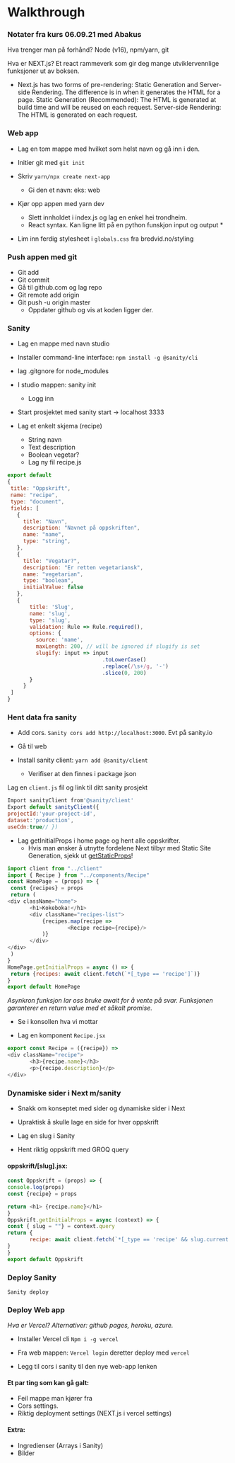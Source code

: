 # Walkthrough 
### Notater fra kurs 06.09.21 med Abakus

 

Hva trenger man på forhånd? Node (v16), npm/yarn, git




Hva er NEXT.js?
Et react rammeverk som gir deg mange utviklervennlige funksjoner ut av boksen.
 
* Next.js has two forms of pre-rendering: Static Generation and Server-side Rendering. The difference is in when it generates the HTML for a page.
Static Generation (Recommended): The HTML is generated at build time and will be reused on each request.
Server-side Rendering: The HTML is generated on each request. 
 	
### Web app
* Lag en tom mappe med hvilket som helst navn og gå inn i den.
* Initier git med `git init`
 
* Skriv `yarn/npx create next-app`
  * Gi den et navn: eks: web

* Kjør opp appen med yarn dev
  * Slett innholdet i index.js og lag en enkel hei trondheim.
  * React syntax. Kan ligne litt på en python funskjon input og output *
  
* Lim inn ferdig stylesheet i `globals.css` fra bredvid.no/styling


### Push appen med git
* Git add
* Git commit
* Gå til github.com og lag repo
* Git remote add origin <link>
* Git push -u origin master
  * Oppdater github og vis at koden ligger der.

### Sanity 
* Lag en mappe med navn studio
* Installer command-line interface: `npm install -g @sanity/cli`
* lag .gitgnore for node_modules

* I studio mappen: sanity init
  * Logg inn
 

* Start prosjektet med sanity start -> localhost 3333

* Lag et enkelt skjema (recipe)
  * String navn
  * Text description
  * Boolean vegetar?
  * Lag ny fil recipe.js
 ```javascript
export default 
{
  title: "Oppskrift",
  name: "recipe",
  type: "document",
  fields: [
    {
      title: "Navn",
      description: "Navnet på oppskriften",
      name: "name",
      type: "string",
    },
    {
      title: "Vegatar?",
      description: "Er retten vegetariansk",
      name: "vegetarian",
      type: "boolean", 
      initialValue: false   
    },
    {
        title: 'Slug',
        name: 'slug',
        type: 'slug',
        validation: Rule => Rule.required(),
        options: {
          source: 'name',
          maxLength: 200, // will be ignored if slugify is set
          slugify: input => input
                               .toLowerCase()
                               .replace(/\s+/g, '-')
                               .slice(0, 200)
        }
      }
  ]
}
```
  
### Hent data fra sanity
* Add cors. `Sanity cors add http://localhost:3000`. Evt på sanity.io

* Gå til web
* Install sanity client: `yarn add @sanity/client`
  * Verifiser at den finnes i package json

Lag en `client.js` fil og link til ditt sanity prosjekt
 ```javascript
Import sanityClient from'@sanity/client'
Export default sanityClient({
projectId:'your-project-id',
dataset:'production',
useCdn:true// })
```
 
* Lag getInitialProps i home page og hent alle oppskrifter.
  * Hvis man ønsker å utnytte fordelene Next tilbyr med Static Site Generation, sjekk ut [getStaticProps](https://nextjs.org/docs/basic-features/data-fetching)!

 ```javascript
import client from "../client"
import { Recipe } from "../components/Recipe"
const HomePage = (props) => {
  const {recipes} = props
  return (
<div className="home">
		<h1>Kokeboka!</h1>
  		<div className="recipes-list">
    		{recipes.map(recipe =>
        			<Recipe recipe={recipe}/>
      		)}
  		</div>
</div>
  )
}
HomePage.getInitialProps = async () => {
  return {recipes: await client.fetch(`*[_type == 'recipe']`)}
}
export default HomePage
```

*Asynkron funksjon lar oss bruke await for å vente på svar. Funksjonen garanterer en return value med et såkalt promise.*

- Se i konsollen hva vi mottar

 
* Lag en komponent `Recipe.jsx`

 ```javascript
export const Recipe = ({recipe}) =>
<div className="recipe">
    	<h3>{recipe.name}</h3>
    	<p>{recipe.description}</p>
</div>
```
 

### Dynamiske sider i Next m/sanity
* Snakk om konseptet med sider og dynamiske sider i Next
 * Upraktisk å skulle lage en side for hver oppskrift
 
* Lag en slug i Sanity
* Hent riktig oppskrift med GROQ query
 
#### oppskrift/[slug].jsx:
 ```javascript 
const Oppskrift = (props) => {
console.log(props)
const {recipe} = props

return <h1> {recipe.name}</h1>
}
Oppskrift.getInitialProps = async (context) => {
const { slug = ""} = context.query
return {
    	recipe: await client.fetch(`*[_type == 'recipe' && slug.current == $slug][0]`,{slug})
}
}
export default Oppskrift
```

### Deploy Sanity
`Sanity deploy`

  
### Deploy Web app

*Hva er Vercel? Alternativer: github pages, heroku, azure.*

* Installer Vercel cli `Npm i -g vercel`
* Fra web mappen: `Vercel login` deretter deploy med `vercel`

* Legg til cors i sanity til den nye web-app lenken 
 
#### Et par ting som kan gå galt:
- Feil mappe man kjører fra
- Cors settings.
- Riktig deployment settings (NEXT.js i vercel settings)

#### Extra:
- Ingredienser (Arrays i Sanity)
- Bilder

